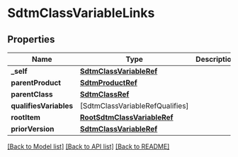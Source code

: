 # SdtmClassVariableLinks

## Properties
Name | Type | Description | Notes
------------ | ------------- | ------------- | -------------
**_self** | [**SdtmClassVariableRef**](SdtmClassVariableRef.md) |  | [optional] 
**parentProduct** | [**SdtmProductRef**](SdtmProductRef.md) |  | [optional] 
**parentClass** | [**SdtmClassRef**](SdtmClassRef.md) |  | [optional] 
**qualifiesVariables** | [SdtmClassVariableRefQualifies] |  | [optional] 
**rootItem** | [**RootSdtmClassVariableRef**](RootSdtmClassVariableRef.md) |  | [optional] 
**priorVersion** | [**SdtmClassVariableRef**](SdtmClassVariableRef.md) |  | [optional] 

[[Back to Model list]](../README.md#documentation-for-models) [[Back to API list]](../README.md#documentation-for-api-endpoints) [[Back to README]](../README.md)



